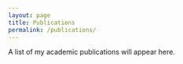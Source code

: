```yaml
---
layout: page
title: Publications
permalink: /publications/
---
```


A list of my academic publications will appear here.
